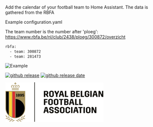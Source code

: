 Add the calendar of your football team to Home Assistant. The data is gathered from the RBFA

Example configuration.yaml

The team number is the number after 'ploeg': https://www.rbfa.be/nl/club/2438/ploeg/300872/overzicht

```
rbfa:
  - team: 300872
  - team: 281473
```
![Example](https://github.com/rgerbranda/rbfa/blob/ef912db0d17b837fed74d85d1c5b003a15997946/images/example.png)

[![github release](https://img.shields.io/github/v/release/rgerbranda/rbfa?logo=github)](https://github.com/rgerbranda/rbfa/releases)
[![github release date](https://img.shields.io/github/release-date/rgerbranda/rbfa)](https://github.com/rgerbranda/rbfa/releases)

<img src="https://github.com/home-assistant/brands/blob/c359584cf6719b89aee0428cdb55da55c5b34593/custom_integrations/rbfa/logo.png" alt="Royal Belgian Football Association" height=128>
